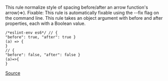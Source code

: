 This rule normalize style of spacing before/after an arrow function's arrow(=>).
Fixable: This rule is automatically fixable using the --fix flag on the command line.
This rule takes an object argument with before and after properties, each with a Boolean value.

```
/*eslint-env es6*/ // {
"before": true, "after": true }
(a) => {
}
// {
"before": false, "after": false }
(a)=>{
}

```

[Source](http://eslint.org/docs/rules/arrow-spacing)
